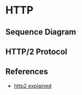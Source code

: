 # HTTP

## Sequence Diagram

## HTTP/2 Protocol

## References

-   [http2 explained](https://bagder.gitbooks.io/http2-explained/content)
